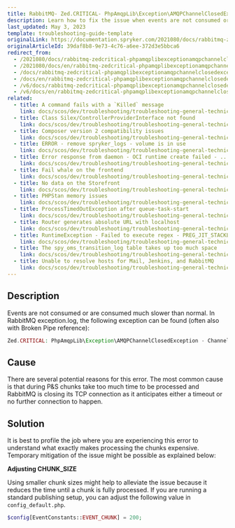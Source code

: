 ```yaml
---
title: RabbitMQ- Zed.CRITICAL- PhpAmqpLib\Exception\AMQPChannelClosedException - Channel connection is closed
description: Learn how to fix the issue when events are not consumed or are consumed slowly.
last_updated: May 3, 2023
template: troubleshooting-guide-template
originalLink: https://documentation.spryker.com/2021080/docs/rabbitmq-zedcritical-phpamqplibexceptionamqpchannelclosedexception-channel-connection-is-closed
originalArticleId: 39daf8b8-9e73-4c76-a6ee-372d3e5bbca6
redirect_from:
  - /2021080/docs/rabbitmq-zedcritical-phpamqplibexceptionamqpchannelclosedexception-channel-connection-is-closed
  - /2021080/docs/en/rabbitmq-zedcritical-phpamqplibexceptionamqpchannelclosedexception-channel-connection-is-closed
  - /docs/rabbitmq-zedcritical-phpamqplibexceptionamqpchannelclosedexception-channel-connection-is-closed
  - /docs/en/rabbitmq-zedcritical-phpamqplibexceptionamqpchannelclosedexception-channel-connection-is-closed
  - /v6/docs/rabbitmq-zedcritical-phpamqplibexceptionamqpchannelclosedexception-channel-connection-is-closed
  - /v6/docs/en/rabbitmq-zedcritical-phpamqplibexceptionamqpchannelclosedexception-channel-connection-is-closed
related:
  - title: A command fails with a `Killed` message
    link: docs/scos/dev/troubleshooting/troubleshooting-general-technical-issues/a-command-fails-with-a-killed-message.html
  - title: Class Silex/ControllerProviderInterface not found
    link: docs/scos/dev/troubleshooting/troubleshooting-general-technical-issues/class-silex-controllerproviderinterface-not-found.html
  - title: Composer version 2 compatibility issues
    link: docs/scos/dev/troubleshooting/troubleshooting-general-technical-issues/composer-version-2-compatibility-issues.html
  - title: ERROR - remove spryker_logs - volume is in use
    link: docs/scos/dev/troubleshooting/troubleshooting-general-technical-issues/error-remove-spryker-logs-volume-is-in-use.html
  - title: Error response from daemon - OCI runtime create failed - .... \\\"no such file or directory\\\"\""- unknown
    link: docs/scos/dev/troubleshooting/troubleshooting-general-technical-issues/error-response-from-daemon-oci-runtime-create-failed-no-such-file-or-directory-unknown.html
  - title: Fail whale on the frontend
    link: docs/scos/dev/troubleshooting/troubleshooting-general-technical-issues/fail-whale-on-the-front-end.html
  - title: No data on the Storefront
    link: docs/scos/dev/troubleshooting/troubleshooting-general-technical-issues/no-data-on-the-storefront.html
  - title: PHPStan memory issues
    link: docs/scos/dev/troubleshooting/troubleshooting-general-technical-issues/phpstan-memory-issues.html
  - title: ProcessTimedOutException after queue-task-start
    link: docs/scos/dev/troubleshooting/troubleshooting-general-technical-issues/processtimedoutexception-after-queue-task-start.html
  - title: Router generates absolute URL with localhost
    link: docs/scos/dev/troubleshooting/troubleshooting-general-technical-issues/router-generates-absolute-url-with-localhost.html
  - title: RuntimeException - Failed to execute regex - PREG_JIT_STACKLIMIT_ERROR
    link: docs/scos/dev/troubleshooting/troubleshooting-general-technical-issues/runtimeexception-failed-to-execute-regex-preg-jit-stacklimit-error.html
  - title: The spy_oms_transition_log table takes up too much space
    link: docs/scos/dev/troubleshooting/troubleshooting-general-technical-issues/the-spy-oms-transition-log-table-takes-up-too-much-space.html
  - title: Unable to resolve hosts for Mail, Jenkins, and RabbitMQ
    link: docs/scos/dev/troubleshooting/troubleshooting-general-technical-issues/unable-to-resolve-hosts-for-mail-jenkins-and-rabbitmq.html
---
```


## Description

Events are not consumed or are consumed much slower than normal. In RabbitMQ exception.log, the following exception can be found (often also with Broken Pipe reference):

```php
Zed.CRITICAL: PhpAmqpLib\Exception\AMQPChannelClosedException - Channel connection is closed.
```

## Cause

There are several potential reasons for this error. The most common cause is that during P&S chunks take too much time to be processed and RabbitMQ is closing its TCP connection as it anticipates either a timeout or no further connection to happen.

## Solution

It is best to profile the job where you are experiencing this error to understand what exactly makes processing the chunks expensive. Temporary mitigation of the issue might be possible as explained below:

**Adjusting CHUNK_SIZE**

Using smaller chunk sizes might help to alleviate the issue because it reduces the time until a chunk is fully processed. If you are running a standard publishing setup, you can adjust the following value in `config_default.php`. 

```php
$config[EventConstants::EVENT_CHUNK] = 200;
```
